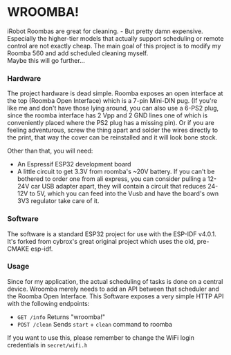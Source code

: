 # WROOMBA!
iRobot Roombas are great for cleaning. - But pretty damn expensive. Especially the higher-tier models that actually support scheduling or remote control are not exactly cheap. The main goal of this project is to modify my Roomba 560 and add scheduled cleaning myself.    
Maybe this will go further...

### Hardware
The project hardware is dead simple. Roomba exposes an open interface at the top (Roomba Open Interface) which is a 7-pin Mini-DIN pug. (If you're like me and don't have those lying around, you can also use a 6-PS2 plug, since the roomba interface has 2 Vpp and 2 GND lines one of which is conveniently placed where the PS2 plug has a missing pin). Or if you are feeling adventurous, screw the thing apart and solder the wires directly to the print, that way the cover can be reinstalled and it will look bone stock.

Other than that, you will need:
- An Espressif ESP32 development board
- A little circuit to get 3.3V from roomba's ~20V battery. If you can't be bothered to order one from ali express, you can consider pulling a 12-24V car USB adapter apart, they will contain a circuit that reduces 24-12V to 5V, which you can feed into the Vusb and have the board's own 3V3 regulator take care of it.

### Software
The software is a standard ESP32 project for use with the ESP-IDF v4.0.1. It's forked from cybrox's great original project which uses the old, pre-CMAKE esp-idf.

### Usage
Since for my application, the actual scheduling of tasks is done on a central device. Wroomba merely needs to add an API between that scheduler and the Roomba Open Interface. This Software exposes a very simple HTTP API with the following endpoints:
- `GET /info` Returns "wroomba!"
- `POST /clean` Sends `start` + `clean` command to roomba

If you want to use this, please remember to change the WiFi login credentials in `secret/wifi.h`
